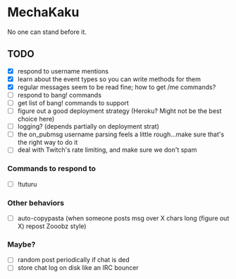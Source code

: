 # MechaKaku

No one can stand before it.


## TODO
- [X] respond to username mentions
- [X] learn about the event types so you can write methods for them
- [X] regular messages seem to be read fine; how to get /me commands?
- [ ] respond to bang! commands
- [ ] get list of bang! commands to support
- [ ] figure out a good deployment strategy (Heroku? Might not be the best choice here)
- [ ] logging? (depends partially on deployment strat)
- [ ] the on_pubmsg username parsing feels a little rough...make sure that's the right way to do it
- [ ] deal with Twitch's rate limiting, and make sure we don't spam

### Commands to respond to
- [ ] !tuturu

### Other behaviors
- [ ] auto-copypasta (when someone posts msg over X chars long (figure out X) repost Zooobz style)

### Maybe?
- [ ] random post periodically if chat is ded
- [ ] store chat log on disk like an IRC bouncer
